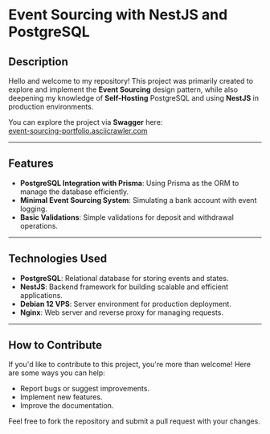 # Event Sourcing with NestJS and PostgreSQL

## Description

Hello and welcome to my repository! This project was primarily created to explore and implement the **Event Sourcing** design pattern, while also deepening my knowledge of **Self-Hosting** PostgreSQL and using **NestJS** in production environments.

You can explore the project via **Swagger** here:  
[event-sourcing-portfolio.asciicrawler.com](http://event-sourcing-portfolio.asciicrawler.com)

---

## Features

- **PostgreSQL Integration with Prisma**: Using Prisma as the ORM to manage the database efficiently.  
- **Minimal Event Sourcing System**: Simulating a bank account with event logging.  
- **Basic Validations**: Simple validations for deposit and withdrawal operations.  

---

## Technologies Used

- **PostgreSQL**: Relational database for storing events and states.  
- **NestJS**: Backend framework for building scalable and efficient applications.  
- **Debian 12 VPS**: Server environment for production deployment.  
- **Nginx**: Web server and reverse proxy for managing requests.  

---

## How to Contribute

If you'd like to contribute to this project, you're more than welcome! Here are some ways you can help:  
- Report bugs or suggest improvements.  
- Implement new features.  
- Improve the documentation.  

Feel free to fork the repository and submit a pull request with your changes.